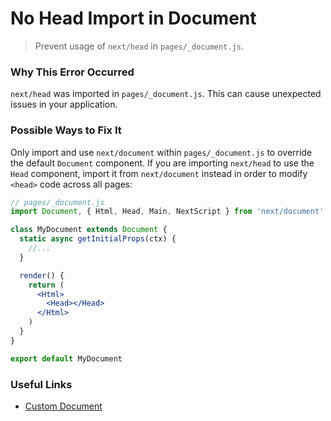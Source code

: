 # No Head Import in Document

> Prevent usage of `next/head` in `pages/_document.js`.

### Why This Error Occurred

`next/head` was imported in `pages/_document.js`. This can cause unexpected issues in your application.

### Possible Ways to Fix It

Only import and use `next/document` within `pages/_document.js` to override the default `Document` component. If you are importing `next/head` to use the `Head` component, import it from `next/document` instead in order to modify `<head>` code across all pages:

```jsx
// pages/_document.js
import Document, { Html, Head, Main, NextScript } from 'next/document'

class MyDocument extends Document {
  static async getInitialProps(ctx) {
    //...
  }

  render() {
    return (
      <Html>
        <Head></Head>
      </Html>
    )
  }
}

export default MyDocument
```

### Useful Links

- [Custom Document](https://nextjs.org/docs/advanced-features/custom-document)
